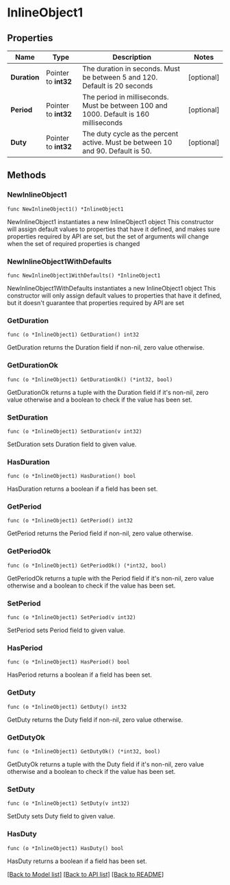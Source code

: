 # InlineObject1

## Properties

Name | Type | Description | Notes
------------ | ------------- | ------------- | -------------
**Duration** | Pointer to **int32** | The duration in seconds. Must be between 5 and 120. Default is 20 seconds | [optional] 
**Period** | Pointer to **int32** | The period in milliseconds. Must be between 100 and 1000. Default is 160 milliseconds | [optional] 
**Duty** | Pointer to **int32** | The duty cycle as the percent active. Must be between 10 and 90. Default is 50. | [optional] 

## Methods

### NewInlineObject1

`func NewInlineObject1() *InlineObject1`

NewInlineObject1 instantiates a new InlineObject1 object
This constructor will assign default values to properties that have it defined,
and makes sure properties required by API are set, but the set of arguments
will change when the set of required properties is changed

### NewInlineObject1WithDefaults

`func NewInlineObject1WithDefaults() *InlineObject1`

NewInlineObject1WithDefaults instantiates a new InlineObject1 object
This constructor will only assign default values to properties that have it defined,
but it doesn't guarantee that properties required by API are set

### GetDuration

`func (o *InlineObject1) GetDuration() int32`

GetDuration returns the Duration field if non-nil, zero value otherwise.

### GetDurationOk

`func (o *InlineObject1) GetDurationOk() (*int32, bool)`

GetDurationOk returns a tuple with the Duration field if it's non-nil, zero value otherwise
and a boolean to check if the value has been set.

### SetDuration

`func (o *InlineObject1) SetDuration(v int32)`

SetDuration sets Duration field to given value.

### HasDuration

`func (o *InlineObject1) HasDuration() bool`

HasDuration returns a boolean if a field has been set.

### GetPeriod

`func (o *InlineObject1) GetPeriod() int32`

GetPeriod returns the Period field if non-nil, zero value otherwise.

### GetPeriodOk

`func (o *InlineObject1) GetPeriodOk() (*int32, bool)`

GetPeriodOk returns a tuple with the Period field if it's non-nil, zero value otherwise
and a boolean to check if the value has been set.

### SetPeriod

`func (o *InlineObject1) SetPeriod(v int32)`

SetPeriod sets Period field to given value.

### HasPeriod

`func (o *InlineObject1) HasPeriod() bool`

HasPeriod returns a boolean if a field has been set.

### GetDuty

`func (o *InlineObject1) GetDuty() int32`

GetDuty returns the Duty field if non-nil, zero value otherwise.

### GetDutyOk

`func (o *InlineObject1) GetDutyOk() (*int32, bool)`

GetDutyOk returns a tuple with the Duty field if it's non-nil, zero value otherwise
and a boolean to check if the value has been set.

### SetDuty

`func (o *InlineObject1) SetDuty(v int32)`

SetDuty sets Duty field to given value.

### HasDuty

`func (o *InlineObject1) HasDuty() bool`

HasDuty returns a boolean if a field has been set.


[[Back to Model list]](../README.md#documentation-for-models) [[Back to API list]](../README.md#documentation-for-api-endpoints) [[Back to README]](../README.md)


